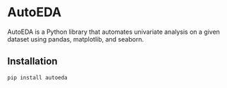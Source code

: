 # AutoEDA

AutoEDA is a Python library that automates univariate analysis on a given dataset using pandas, matplotlib, and seaborn.

## Installation

```bash
pip install autoeda
